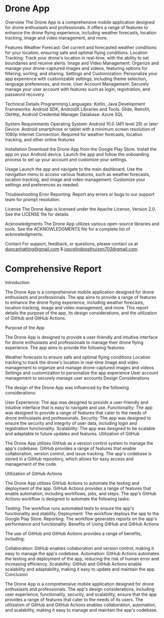 # Drone App

Overview
The Drone App is a comprehensive mobile application designed for drone enthusiasts and professionals. It offers a range of features to enhance the drone flying experience, including weather forecasts, location tracking, image and video management, and more.

Features
Weather Forecast: Get current and forecasted weather conditions for your location, ensuring safe and optimal flying conditions.
Location Tracking: Track your drone's location in real-time, with the ability to set boundaries and receive alerts.
Image and Video Management: Organize and manage your drone-captured images and videos, featuring options for filtering, sorting, and sharing.
Settings and Customization: Personalize your app experience with customizable settings, including theme selection, language preferences, and more.
User Account Management: Securely manage your user account with features such as login, registration, and password recovery.

Technical Details
Programming Languages: Kotlin, Java
Development Frameworks: Android SDK, AndroidX
Libraries and Tools: Glide, Retrofit, OkHttp, Android Credential Manager
Database: Azure SQL

System Requirements
Operating System: Android 10.0 (API level 29) or later
Device: Android smartphone or tablet with a minimum screen resolution of 1080p
Internet Connection: Required for weather forecasts, location tracking, and other online features

Installation
Download the Drone App from the Google Play Store.
Install the app on your Android device.
Launch the app and follow the onboarding process to set up your account and customize your settings.

Usage
Launch the app and navigate to the main dashboard.
Use the navigation menu to access various features, such as weather forecasts, location tracking, and image and video management.
Customize your settings and preferences as needed.

Troubleshooting
Error Reporting: Report any errors or bugs to our support team for prompt resolution.

License
The Drone App is licensed under the Apache License, Version 2.0. See the LICENSE file for details.

Acknowledgments
The Drone App utilizes various open-source libraries and tools. See the ACKNOWLEDGMENTS file for a complete list of acknowledgments.

Contact
For support, feedback, or questions, please contact us at duncanhatting@gmail.com & joscelindoosthuizen703@gmail.com.


# Comprehensive Report

Introduction

The Drone App is a comprehensive mobile application designed for drone enthusiasts and professionals. The app aims to provide a range of features to enhance the drone flying experience, including weather forecasts, location tracking, image and video management, and more. This report details the purpose of the app, its design considerations, and the utilization of GitHub and GitHub Actions.

Purpose of the App

The Drone App is designed to provide a user-friendly and intuitive interface for drone enthusiasts and professionals to manage their drone flying experience. The app aims to provide the following features:

Weather forecasts to ensure safe and optimal flying conditions
Location tracking to track the drone's location in real-time
Image and video management to organize and manage drone-captured images and videos
Settings and customization to personalize the app experience
User account management to securely manage user accounts
Design Considerations

The design of the Drone App was influenced by the following considerations:

User Experience: The app was designed to provide a user-friendly and intuitive interface that is easy to navigate and use.
Functionality: The app was designed to provide a range of features that cater to the needs of drone enthusiasts and professionals.
Security: The app was designed to ensure the security and integrity of user data, including login and registration functionality.
Scalability: The app was designed to be scalable and adaptable to future updates and features.
Utilization of GitHub

The Drone App utilizes GitHub as a version control system to manage the app's codebase. GitHub provides a range of features that enable collaboration, version control, and issue tracking. The app's codebase is stored in a GitHub repository, which allows for easy access and management of the code.

Utilization of GitHub Actions

The Drone App utilizes GitHub Actions to automate the testing and deployment of the app. GitHub Actions provides a range of features that enable automation, including workflows, jobs, and steps. The app's GitHub Actions workflow is designed to automate the following tasks:

Testing: The workflow runs automated tests to ensure the app's functionality and stability.
Deployment: The workflow deploys the app to the Google Play Store.
Reporting: The workflow generates reports on the app's performance and functionality.
Benefits of Using GitHub and GitHub Actions

The use of GitHub and GitHub Actions provides a range of benefits, including:

Collaboration: GitHub enables collaboration and version control, making it easy to manage the app's codebase.
Automation: GitHub Actions automates the testing and deployment of the app, reducing the risk of human error and increasing efficiency.
Scalability: GitHub and GitHub Actions enable scalability and adaptability, making it easy to update and maintain the app.
Conclusion

The Drone App is a comprehensive mobile application designed for drone enthusiasts and professionals. The app's design considerations, including user experience, functionality, security, and scalability, ensure that the app provides a range of features that cater to the needs of its users. The utilization of GitHub and GitHub Actions enables collaboration, automation, and scalability, making it easy to manage and maintain the app's codebase.
